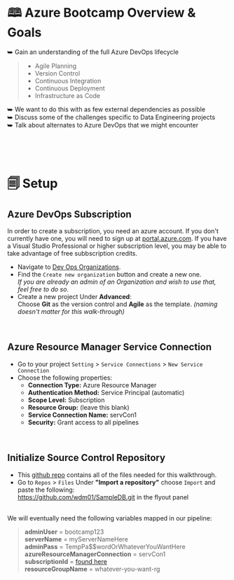 # 🕮 Azure Bootcamp Overview & Goals
⮩ Gain an understanding of the full Azure DevOps lifecycle
>- Agile Planning
>- Version Control
>- Continuous Integration
>- Continuous Deployment
>- Infrastructure as Code

⮩ We want to do this with as few external dependencies as possible <br>
⮩ Discuss some of the challenges specific to Data Engineering projects  <br>
⮩ Talk about alternates to Azure DevOps that we might encounter  <br>


<br><br><br>


# 🗐 Setup

## Azure DevOps Subscription
In order to create a subscription, you need an azure account. If you don't currently have one, you will need to sign up at [portal.azure.com](portal.azure.com). If you have a Visual Studio Professional or higher subscription level, you may be able to take advantage of free subbscription credits.

- Navigate to [Dev Ops Organizations](https://aex.dev.azure.com/me?mkt=en-US).  
- Find the `Create new organization` button and create a new one. <br>
*If you are already an admin of an Organization and wish to use that, feel free to do so.*
- Create a new project
Under **Advanced**: <br> Choose **Git** as the version control and **Agile** as the template.
 *(naming doesn't matter for this walk-through)*

<br> 


## Azure Resource Manager Service Connection
- Go to your project `Setting` > `Service Connections` > `New Service Connection`
- Choose the following properties:
	- **Connection Type:** Azure Resource Manager
	- **Authentication Method:** Service Principal (automatic)
	- **Scope Level:** Subscription
	- **Resource Group:** (leave this blank)
	- **Service Connection Name:** servCon1
	- **Security:** Grant access to all pipelines


<br> 



## Initialize Source Control Repository
- This [github repo](https://github.com/wdm01/SampleDB) contains all of the files needed for this walkthrough.
- Go to `Repos` > `Files` 
Under **"Import a repository"** choose `Import` and paste the following: <br> https://github.com/wdm01/SampleDB.git in the flyout panel

<br>
We will eventually need the following variables mapped in our pipeline:

>**adminUser** = bootcamp123 <br>
**serverName** = myServerNameHere <br>
**adminPass** = TempPa$$wordOrWhateverYouWantHere <br>
**azureResourceManagerConnection** = servCon1 <br>
**subscriptionId** = [found here](https://portal.azure.com/#blade/Microsoft_Azure_Billing/SubscriptionsBlade) <br>
**resourceGroupName** = whatever-you-want-rg <br>
	



